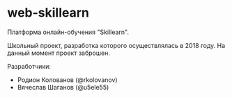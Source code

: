# web-skillearn

Платформа онлайн-обучения "Skillearn".

Школьный проект, разработка которого осуществлялась в 2018 году. На данный момент проект заброшен.

Разработчики:
- Родион Колованов (@rkolovanov)
- Вячеслав Шаганов (@u5ele55)
